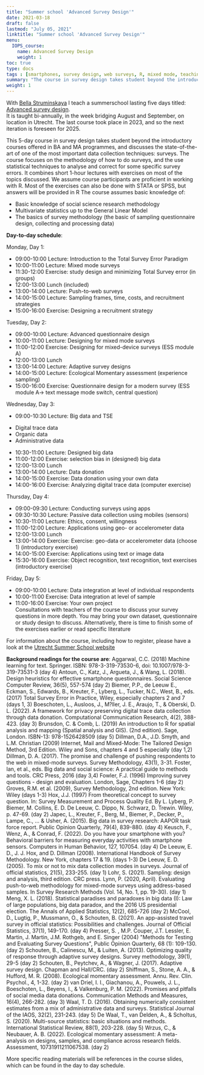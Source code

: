 ```yaml
---
title: "Summer school 'Advanced Survey Design'"
date: 2021-03-18
draft: false
lastmod: "July 05, 2021"
linktitle: "Summer school 'Advanced Survey Design'"
menu:
  IOPS_course:
    name: Advanced Survey Design
    weight: 1
toc: true
type: docs
tags : [smartphones, survey design, web surveys, R, mixed mode, teaching]
summary: "The course in survey design takes student beyond the introductory courses offered in BA and MA programmes, and discusses the state-of-the-art of one of the most important data collection techniques: surveys. The course focuses on the methodology of how to do surveys, and the use statistical techniques to analyse and correct for some specific survey errors. It combines short 1-hour lectures with exercises on most of the topics discussed. We assume course participants are proficient in working with R."
weight: 1
---
```


With [Bella Struminskaya](www.bellastrum.com) I teach a summerschool lasting five days titled: [Advanced survey design](https://utrechtsummerschool.nl/courses/social-sciences/advanced-survey-design).  
It is taught bi-annually, in the week bridging August and September, on location in Utrecht. The last course took place in 2023, and so the next iteration is foreseen for 2025.

This 5-day course in survey design takes student beyond the introductory courses offered in BA and MA programmes, and discusses the state-of-the-art of one of the most important data collection techniques: surveys. The course focuses on the methodology of how to do surveys, and the use statistical techniques to analyse and correct for some specific survey errors. It combines short 1-hour lectures with exercises on most of the topics discussed. We assume course participants are proficient in working with R. Most of the exercises can also be done with STATA or SPSS, but answers will be provided in R
The course assumes basic knowledge of:
-	Basic knowledge of social science research methodology
-	Multivariate statistics up to the General Linear Model
-	The basics of survey methodology (the basic of sampling questionnaire design, collecting and processing data)

**Day-to-day schedule**:

Monday, Day 1:
* 09:00-10:00	Lecture: Introduction to the Total Survey Error Paradigm  
* 10:00-11:00	Lecture: Mixed mode surveys  
* 11:30-12:00	Exercise: study design and minimizing Total Survey error (in groups)  
* 12:00-13:00	Lunch (included)  
* 13:00-14:00	Lecture: Push-to-web surveys  
* 14:00-15:00	Lecture: Sampling frames, time, costs, and recruitment strategies  
* 15:00-16:00	Exercise: Designing a recruitment strategy  


Tuesday, Day 2:	  
* 09:00-10:00	Lecture:	Advanced questionnaire design  
* 10:00-11:00	Lecture:	Designing for mixed mode surveys  
* 11:00-12:00	Exercise: 	Designing for mixed-device surveys (ESS module A)  
* 12:00-13:00	Lunch	
* 13:00-14:00	Lecture:	Adaptive survey designs  
* 14:00-15:00	Lecture: Ecological Momentary assessment (experience sampling)  
* 15:00-16:00	Exercise: Questionnaire design for a modern survey (ESS module A-> text message mode switch, central question)  
	

Wednesday, Day 3:
* 09:00-10:30	Lecture: Big data and TSE  
-	Digital trace data  
-	Organic data  
-	Administrative data  
* 10:30-11:00	Lecture: Designed big data  
* 11:00-12:00	Exercise: selection bias in (designed) big data  
* 12:00-13:00	Lunch	 
* 13:00-14:00	Lecture: Data donation  
* 14:00-15:00	Exercise: Data donation using your own data  
* 14:00-16:00	Exercise: Analyzing digital trace data (computer exercise)  


Thursday, Day 4:
* 09:00-09:30	Lecture:	Conducting surveys using apps  
* 09:30-10:30	Lecture:	Passive data collection using mobiles (sensors)  
* 10:30-11:00	Lecture:	Ethics, consent, willingness  
* 11:00-12:00	Lecture:	Applications using geo- or accelerometer data  
* 12:00-13:00	Lunch	
* 13:00-14:00	Exercise:	Exercise: geo-data or accelerometer data (choose 1) (introductory exercise)  
* 14:00-15:00	Exercise:	Applications using text or image data  
* 15:30-16:00	Exercise:	Object recognition, text recognition, text exercises (introductory exercise)  


Friday, Day 5:
* 09:00-10:00	Lecture:	Data integration at level of individual respondents  
* 10:00-11:00	Exercise:	Data integration at level of sample  
* 11:00-16:00	Exercise:	Your own project  
Consultations with teachers of the course to discuss your survey questions in more depth. You may bring your own dataset, questionnaire or study design to discuss. Alternatively, there is time to finish some of the exercises earlier or read specific literature


For information about the course, including how to register, please have a look at the [Utrecht Summer School website](https://utrechtsummerschool.nl/courses/social-sciences/advanced-survey-design)

**Background readings for the course are**:
Aggarwal, C.C. (2018) Machine learning for text. Springer. ISBN: 978-3-319-73530-6, doi: 10.1007/978-3-319-73531-3 (day 4)
Antoun, C., Katz, J., Argueta, J., & Wang, L. (2018). Design heuristics for effective smartphone questionnaires. Social Science Computer Review, 36(5), 557-574 (day 2)
Biemer, P.P., de Leeuw E., Eckman, S., Edwards, B., Kreuter, F., Lyberg, L., Tucker, N.C., West, B., eds. (2017) Total Survey Error in Practice, Wiley, especially chapters 2 and 7 (days 1, 3)
Boeschoten, L., Ausloos, J., M?ller, J. E., Araujo, T., & Oberski, D. L. (2022). A framework for privacy preserving digital trace data collection through data donation. Computational Communication Research, 4(2), 388-423. (day 3)
Brunsdon, C. & Comb, L.  (2019) An introduction to R for spatial analysis and mapping (Spatial analysis and GIS). (2nd edition). Sage, London. ISBN-13: 978-1526428509  (day 5)
Dillman, D.A., J.D. Smyth, and L.M. Christian (2009) Internet, Mail and Mixed-Mode: The Tailored Design Method, 3rd Edition. Wiley and Sons, chapters 4 and 5 especially (day 1,2)
Dillman, D. A. (2017). The promise and challenge of pushing respondents to the web in mixed-mode surveys. Survey Methodology, 43(1), 3-31.
Foster, Ian, et al., eds. Big data and social science: A practical guide to methods and tools. CRC Press, 2016 (day 3,4)
Fowler, F.J. (1996) Improving survey questions - design and evaluation. London, Sage, Chapters 1-6 (day 2)
Groves, R.M. et al. (2009), Survey Methodology, 2nd edition. New York: Wiley (days 1-3)
Hox, J.J. (1997) From theoretical concept to survey question. In: Survey Measurement and Process Quality Ed. By L. Lyberg, P. Biemer, M. Collins, E. D. De Leeuw, C. Dippo, N. Schwarz, D. Trewin. Wiley, p. 47-69. (day 2)
Japec, L., Kreuter, F., Berg, M., Biemer, P., Decker, P., Lampe, C., ... & Usher, A. (2015). Big data in survey research: AAPOR task force report. Public Opinion Quarterly, 79(4), 839-880. (day 4)
Keusch, F., Wenz, A., & Conrad, F. (2022). Do you have your smartphone with you? Behavioral barriers for measuring everyday activities with smartphone sensors. Computers in Human Behavior, 127, 107054. (day 4)
De Leeuw, E. D., J. J. Hox, and D. Dillman (2008). International Handbook of Survey Methodology. New York, chapters 17 & 19. (days 1-3)
De Leeuw, E. D. (2005). To mix or not to mix data collection modes in surveys. Journal of official statistics, 21(5), 233-255. (day 1)
Lohr, S. (2021). Sampling: design and analysis, third edition. CRC press.
Lynn, P. (2020, April). Evaluating push-to-web methodology for mixed-mode surveys using address-based samples. In Survey Research Methods (Vol. 14, No. 1, pp. 19-30). (day 1)
Meng, X. L. (2018). Statistical paradises and paradoxes in big data (I): Law of large populations, big data paradox, and the 2016 US presidential election. The Annals of Applied Statistics, 12(2), 685-726 (day 2)
McCool, D., Lugtig, P., Mussmann, O., & Schouten, B. (2021). An app-assisted travel survey in official statistics: Possibilities and challenges. Journal of Official Statistics, 37(1), 149-170. (day 4)
Presser, S. , M.P. Couper, J.T.  Lessler, E. Martin, J. Martin, J.M. Rothgeb, and E. Singer (2004) "Methods for Testing and Evaluating Survey Questions", Public Opinion Quarterly, 68 (1): 109-130. (day 2)
Schouten, B., Calinescu, M., & Luiten, A. (2013). Optimizing quality of response through adaptive survey designs. Survey methodology, 39(1), 29-5 (day 2)
Schouten, B., Peytchev, A., & Wagner, J. (2017). Adaptive survey design. Chapman and Hall/CRC. (day 2)
Shiffman, S., Stone, A. A., & Hufford, M. R. (2008). Ecological momentary assessment. Annu. Rev. Clin. Psychol., 4, 1-32. (day 2)
van Driel, I. I., Giachanou, A., Pouwels, J. L., Boeschoten, L., Beyens, I., & Valkenburg, P. M. (2022). Promises and pitfalls of social media data donations. Communication Methods and Measures, 16(4), 266-282. (day 3)
Waal, T. D. (2016). Obtaining numerically consistent estimates from a mix of administrative data and surveys. Statistical Journal of the IAOS, 32(2), 231-243. (day 5)
De Waal, T., van Delden, A., & Scholtus, S. (2020). Multi-source statistics: basic situations and methods. International Statistical Review, 88(1), 203-228. (day 5)
Wrzus, C., & Neubauer, A. B. (2022). Ecological momentary assessment: A meta-analysis on designs, samples, and compliance across research fields. Assessment, 10731911211067538. (day 2)


More specific reading materials will be references in the course slides, which can be found in the day to day schedule. 